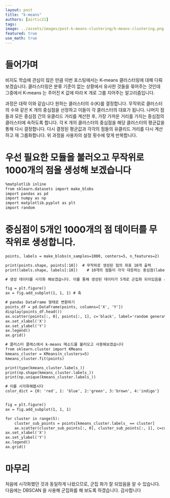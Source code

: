 ```yaml
---
layout: post
title: "k-means"
authors: [airtic21]
tags: 
image: ../assets/images/post-k-means-clustering/k-means-clustering.png
featured: true
use_math: true
---
```


# 들어가며
비지도 학습에 관심이 많은 만큼 이번 포스팅에서는 K-means 클러스터링에 대해 다뤄보겠습니다.
클러스터링은 분류 기준이 없는 상황에서 유사한 것들을 묶어주는 것인데 그중에서 K-means 는 주어진 K 값에 따라 K 개로 그룹 지어주는 알고리즘입니다.

과정은 대략 이와 같습니다
원하는 클러스터의 수(K)를 결정합니다.
무작위로 클러스터의 수와 같은 K 개의 중심점을 선정하고 이들이 각 클러스터의 대표가 됩니다.
나머지 점들과 모든 중심점 간의 유클리드 거리를 계산한 후, 가장 가까운 거리를 가지는 중심점의 클러스터에 속하도록 합니다.
각 K 개의 클러스터의 중심점을 해당 클러스터의 평균값을 통해 다시 결정합니다.
다시 결정된 평균값과 각각의 점들의 유클리드 거리를 다시 계산하고 재 그룹화합니다.
위 과정을 사용자의 설정 횟수에 맞게 반복합니다.


# 우선 필요한 모듈을 불러오고 무작위로 1000개의 점을 생성해 보겠습니다
```html
%matplotlib inline
from sklearn.datasets import make_blobs
import pandas as pd
import numpy as np
import matplotlib.pyplot as plt
import random
```
# 중심점이 5개인 1000개의 점 데이터를 무작위로 생성합니다.
```html
points, labels = make_blobs(n_samples=1000, centers=5, n_features=2)

print(points.shape, points[:10])  # 무작위로 생성된 점의 좌표 10개 출력
print(labels.shape, labels[:10])    # 10개의 점들이 각각 대응하는 중심점(label) 값 출력

# 생성 데이터를 시각화 해보겠습니다. 이를 통해 생성된 데이터가 5개로 군집화 되어있음을 시각 데이터를 통해 확인 가능합니다

fig = plt.figure()
ax = fig.add_subplot(1, 1, 1) # 축 

# pandas DataFrame 형태로 변환하기
points_df = pd.DataFrame(points, columns=['X', 'Y'])
display(points_df.head())
ax.scatter(points[:, 0], points[:, 1], c='black', label='random generated data')
ax.set_xlabel('X')
ax.set_ylabel('Y')
ax.legend()
ax.grid()

# 클러스터 클래스에서 k-means 메소드를 불러오고 사용해보겠습니다
from sklearn.cluster import KMeans
kmeans_cluster = KMeans(n_clusters=5)
kmeans_cluster.fit(points)

print(type(kmeans_cluster.labels_))
print(np.shape(kmeans_cluster.labels_))
print(np.unique(kmeans_cluster.labels_))

# 이를 시각화해봅시다
color_dict = {0: 'red', 1: 'blue', 2:'green', 3:'brown', 4:'indigo'} 


fig = plt.figure()
ax = fig.add_subplot(1, 1, 1)

for cluster in range(5):
    cluster_sub_points = points[kmeans_cluster.labels_ == cluster] 
    ax.scatter(cluster_sub_points[:, 0], cluster_sub_points[:, 1], c=color_dict[cluster], label='cluster_{}'.format(cluster))
ax.set_xlabel('X')
ax.set_ylabel('Y')
ax.legend()
ax.grid()
```
# 마무리 
처음에 시각화했던 것과 동일하게 나왔으므로, 군집 화가 잘 되었음을 알 수 있습니다. 다음에는 DBSCAN 을 사용해 군집화를 해 보도록 하겠습니다. 감사합니다
